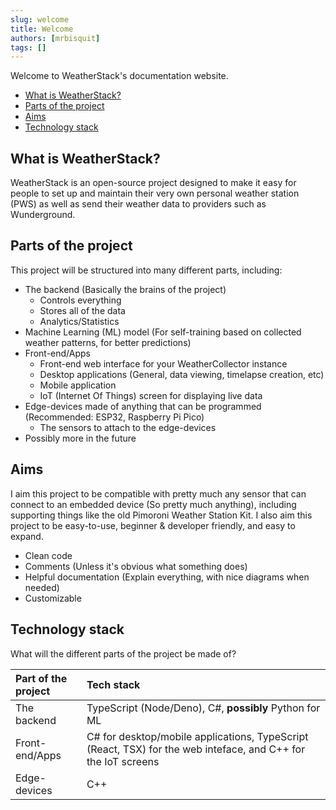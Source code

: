 ```yaml
---
slug: welcome
title: Welcome
authors: [mrbisquit]
tags: []
---
```


Welcome to WeatherStack's documentation website.

- [What is WeatherStack?](#what-is-weatherstack)
- [Parts of the project](#parts-of-the-project)
- [Aims](#aims)
- [Technology stack](#technology-stack)

<!-- truncate -->

## What is WeatherStack?
WeatherStack is an open-source project designed to make it easy for people to set up and maintain their very own personal weather station (PWS) as well as send their weather data to providers such as Wunderground.

## Parts of the project
This project will be structured into many different parts, including:
- The backend (Basically the brains of the project)
  - Controls everything
  - Stores all of the data
  - Analytics/Statistics
- Machine Learning (ML) model (For self-training based on collected weather patterns, for better predictions)
- Front-end/Apps
  - Front-end web interface for your WeatherCollector instance
  - Desktop applications (General, data viewing, timelapse creation, etc)
  - Mobile application
  - IoT (Internet Of Things) screen for displaying live data
- Edge-devices made of anything that can be programmed (Recommended: ESP32, Raspberry Pi Pico)
  - The sensors to attach to the edge-devices
- Possibly more in the future

## Aims
I aim this project to be compatible with pretty much any sensor that can connect to an embedded device (So pretty much anything), including supporting things like the old Pimoroni Weather Station Kit.
I also aim this project to be easy-to-use, beginner & developer friendly, and easy to expand.

- Clean code
- Comments (Unless it's obvious what something does)
- Helpful documentation (Explain everything, with nice diagrams when needed)
- Customizable

## Technology stack
What will the different parts of the project be made of?

| Part of the project | Tech stack                                                                                                    |
|:--------------------|:--------------------------------------------------------------------------------------------------------------|
| The backend         | TypeScript (Node/Deno), C#, **possibly** Python for ML                                                        |
| Front-end/Apps      | C# for desktop/mobile applications, TypeScript (React, TSX) for the web inteface, and C++ for the IoT screens |
| Edge-devices        | C++                                                                                                           |